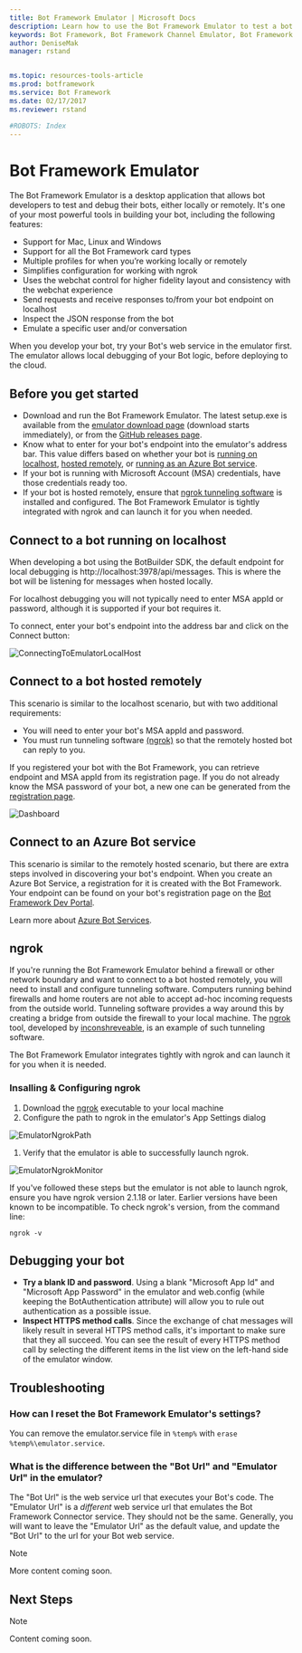```yaml
---
title: Bot Framework Emulator | Microsoft Docs
description: Learn how to use the Bot Framework Emulator to test a bot.
keywords: Bot Framework, Bot Framework Channel Emulator, Bot Framework Emulator, Bot Builder, tool, emulator, test, troubleshoot
author: DeniseMak
manager: rstand


ms.topic: resources-tools-article
ms.prod: botframework
ms.service: Bot Framework
ms.date: 02/17/2017
ms.reviewer: rstand

#ROBOTS: Index
---
```

# Bot Framework Emulator
The Bot Framework Emulator is a desktop application that allows bot developers to test and debug their bots, either locally or remotely. 
It's one of your most powerful tools in building your bot, including the following features:

* Support for Mac, Linux and Windows
* Support for all the Bot Framework card types
* Multiple profiles for when you’re working locally or remotely
* Simplifies configuration for working with ngrok
* Uses the webchat control for higher fidelity layout and consistency with the webchat experience
* Send requests and receive responses to/from your bot endpoint on localhost
* Inspect the JSON response from the bot
* Emulate a specific user and/or conversation
<!-- end section to remove -->

When you develop your bot, try your Bot's web service in the emulator first. The emulator allows local debugging of your Bot logic, before deploying to the cloud.

## Before you get started
* Download and run the Bot Framework Emulator. The latest setup.exe is available from the [emulator download page](https://emulator.botframework.com) (download starts immediately), or from the [GitHub releases page](https://github.com/Microsoft/BotFramework-Emulator/releases).
* Know what to enter for your bot's endpoint into the emulator's address bar. This value differs based on whether your bot is [running on localhost](#localhost), [hosted remotely](#remotehost), or [running as an Azure Bot service](#azurehost).
* If your bot is running with Microsoft Account (MSA) credentials, have those credentials ready too.
* If your bot is hosted remotely, ensure that [ngrok tunneling software](#ngrok) is installed and configured. The Bot Framework Emulator is tightly integrated with ngrok and can launch it for you when needed. 
<!-- Learn more about what ngrok is, how the emulator utilizes ngrok, and how to configure it. -->

## <a id="localhost"></a> Connect to a bot running on localhost
When developing a bot using the BotBuilder SDK, the default endpoint for local debugging is http://localhost:3978/api/messages. This is where the bot will be listening for messages when hosted locally.

For localhost debugging you will not typically need to enter MSA appId or password, although it is supported if your bot requires it.

To connect, enter your bot's endpoint into the address bar and click on the Connect button:

![ConnectingToEmulatorLocalHost](media/emulator/emulator-connect_localhost_credentials.png)

## <a id="remotehost"></a> Connect to a bot hosted remotely
This scenario is similar to the localhost scenario, but with two additional requirements:
* You will need to enter your bot's MSA appId and password.
* You must run tunneling software [(ngrok)](#ngrok) so that the remotely hosted bot can reply to you.  
<!-- TODO: Add link to Register, Deploy, Configure -->

If you registered your bot with the Bot Framework, you can retrieve endpoint and MSA appId from its registration page. If you do not already know the MSA password of your bot, 
a new one can be generated from the <a href="https://dev.botframework.com/" target="_blank">registration page</a>.

![Dashboard](media/emulator/dashboard.png)

## <a id="azurehost"></a> Connect to an Azure Bot service
This scenario is similar to the remotely hosted scenario, but there are extra steps involved in discovering your bot's endpoint. <!-- is this true? -->
When you create an Azure Bot Service, a registration for it is created with the Bot Framework. 
Your endpoint can be found on your bot's registration page on the <a href="https://dev.botframework.com/" target="_blank">Bot Framework Dev Portal</a>.

<!--
![Dashboard](media/emulator/dashboard.png) -->

Learn more about [Azure Bot Services][AzureBotServices].

## <a id="ngrok"></a>ngrok
If you're running the Bot Framework Emulator behind a firewall or other network boundary and want to connect to a bot hosted remotely, you will need to install and configure tunneling software.
Computers running behind firewalls and home routers are not able to accept ad-hoc incoming requests from the outside world. 
Tunneling software provides a way around this by creating a bridge from outside the firewall to your local machine. The [ngrok][ngrokDownload] tool, developed by [inconshreveable][inconshreveable], is an example of such tunneling software.

The Bot Framework Emulator integrates tightly with ngrok and can launch it for you when it is needed.

### Insalling & Configuring ngrok

1. Download the [ngrok][ngrokDownload] executable to your local machine
2. Configure the path to ngrok in the emulator's App Settings dialog

![EmulatorNgrokPath](media/emulator/emulator-configure_ngrok_path.png)

1. Verify that the emulator is able to successfully launch ngrok.

![EmulatorNgrokMonitor](media/emulator/emulator-testbot-ngrok-monitoring.png)

If you've followed these steps but the emulator is not able to launch ngrok, ensure you have ngrok version 2.1.18 or later. Earlier versions have been known to be incompatible.
To check ngrok's version, from the command line:

<code>ngrok -v</code>

## Debugging your bot

* **Try a blank ID and password**. Using a blank "Microsoft App Id" and "Microsoft App Password" in the emulator and web.config (while keeping the BotAuthentication attribute) will allow you to rule out authentication as a possible issue.
* **Inspect HTTPS method calls**. Since the exchange of chat messages will likely result in several HTTPS method calls, it's important to make sure that they all succeed.  You can see the result of every HTTPS method call by selecting the different items in the list view on the left-hand side of the emulator window.

## Troubleshooting

### How can I reset the Bot Framework Emulator's settings?

You can remove the emulator.service file in `%temp%` with `erase %temp%\emulator.service`.


### What is the difference between the "Bot Url" and "Emulator Url" in the emulator?

The "Bot Url" is the web service url that executes your Bot's code.  The "Emulator Url" is a *different* web service url that emulates the Bot Framework Connector service.  They should not be the same.  Generally, you will want to leave the "Emulator Url" as the default value, and update the "Bot Url" to the url for your Bot web service.


> [!NOTE]
> More content coming soon.


## Next Steps
> [!NOTE]
> Content coming soon.


<!-- Links -->
[EmulatorGithub]: https://github.com/Microsoft/BotFramework-Emulator



[ngrokDownload]: https://ngrok.com/
[inconshreveable]: https://inconshreveable.com/
[BotFrameworkDevPortal]: https://dev.botframework.com/
[AzureBotServices]: https://docs.botframework.com/en-us/azure-bot-service/

[EmulatorConnectPicture]: media/emulator/emulator-connect_localhost_credentials.png
[EmulatorNgrokPath]: media/emulator/emulator-configure_ngrok_path.png
[EmulatorNgrokMonitor]: media/emulator/emulator-testbot-ngrok-monitoring.png

